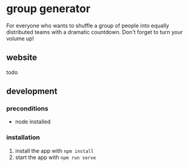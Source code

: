 # group generator

For everyone who wants to shuffle a group of people into equally distributed teams with a dramatic countdown.
Don't forget to turn your volume up!

## website
todo

## development
### preconditions
- node installed

### installation
1. install the app with `npm install` 
2. start the app with `npm run serve`